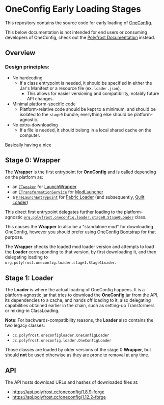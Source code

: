 # OneConfig Early Loading Stages

This repository contains the source code for early loading of [OneConfig].

This below documentation is not intended for end users or consuming developers of OneConfig, check out the
[Polyfrost Documentation] instead.

## Overview

### Design principles:
- No hardcoding
  - If a class entrypoint is needed, it should be specified in either the Jar's Manifest or a resource file (ex. `loader.json`).
    -  This allows for easier versioning and compatibility, notably future API changes.
- Minimal platform-specific code
  - Platform-relative code should be kept to a minimum, and should be isolated to the `stage0` bundle; everything else should be platform-agnostic.
- No extra-downloading
  - If a file is needed, it should belong in a local shared cache on the computer.

Basically having a nice 

## Stage 0: Wrapper

The **Wrapper** is the first entrypoint for **OneConfig** and is called depending on the platform as:

- an [`ITweaker`](./stage0/src/launchwrapper/java/org/polyfrost/oneconfig/loader/stage0/launchwrapper/LaunchWrapperTweaker.java) for [LaunchWrapper]
- an [`ITransformationService`](./stage0/src/modlauncher/java/org/polyfrost/oneconfig/loader/stage0/modlauncher/ModLauncherTransformationService.java) for [ModLauncher]
- a [`PreLaunchEntrypoint`](./stage0/src/prelaunch/java/org/polyfrost/oneconfig/loader/stage0/prelaunch/FabricLikePreLaunchEntrypoint.java) for [Fabric Loader] (and subsequently, [Quilt Loader])

This direct first entrypoint delegates further loading to the platform-agnostic
[`org.polyfrost.oneconfig.loader.stage0.Stage0Loader`](./stage0/src/main/java/org/polyfrost/oneconfig/loader/stage0/Stage0Loader.java) class.

This causes the **Wrapper** to also be a "standalone mod" for downloading OneConfig, however you should prefer using
[OneConfig Bootstrap] for that purpose.

The **Wrapper** checks the loaded mod loader version and attempts to load the **Loader** corresponding to that
version, by first downloading it, and then delegating loading to `org.polyfrost.oneconfig.loader.stage1.Stage1Loader`.

## Stage 1: Loader

The **Loader** is where the actual loading of OneConfig happens. It is a platform-agnostic jar that tries to download
the **OneConfig** jar from the API, its dependencies to a cache, and hands off loading to it, also delegating 
capabilities obtained earlier in the chain, such as setting-up Transformers or mixing-in ClassLoading. 

**Note**: For backwards-compatibility reasons, the **Loader** also contains the two legacy classes:
- `cc.polyfrost.oneconfigloader.OneConfigLoader` 
- `cc.polyfrost.oneconfig.loader.OneConfigLoader`

Those classes are loaded by older versions of the stage 0 **Wrapper**, but should **not** be used otherwise as they are prone to 
removal at any time.

## API

The API hosts download URLs and hashes of downloaded files at:

- https://api.polyfrost.cc/oneconfig/1.8.9-forge
- https://api.polyfrost.cc/oneconfig/1.12.2-forge

[Polyfrost Documentation]: https://docs.polyfrost.cc/
[OneConfig]: https://github.com/Polyfrost/OneConfig

[LaunchWrapper]: https://github.com/Mojang/legacy-launcher
[ModLauncher]: https://github.com/McModLauncher/modlauncher
[Fabric Loader]: https://github.com/FabricMC/fabric-loader
[Quilt Loader]: https://github.com/QuiltMC/quilt-loader

[OneConfig Bootstrap]: https://github.com/Polyfrost/OneConfig-Bootstrap